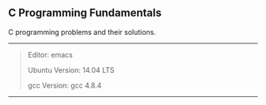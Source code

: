 ## C Programming Fundamentals
C programming problems and their solutions.
***
> Editor: emacs
>
> Ubuntu Version: 14.04 LTS
>
> gcc Version: gcc 4.8.4
***